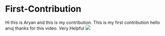# First-Contribution
Hi this is Aryan and this is my contribution.
This is my first contribution
hello anuj thanks for this video. Very Helpful
<img src='https://img.shields.io/github/v/release/chroline/well_app?color=%23FDD835&label=version&style=for-the-badge'>
